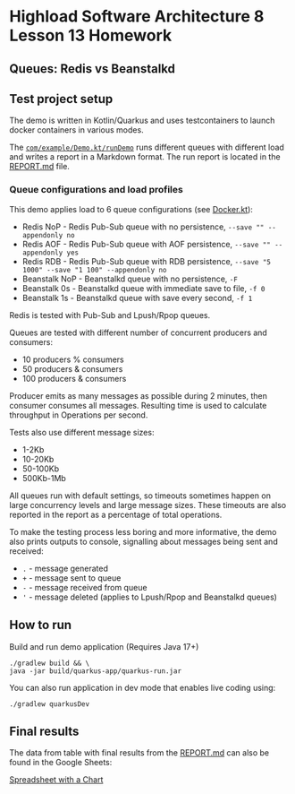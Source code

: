 # Highload Software Architecture 8 Lesson 13 Homework

Queues: Redis vs Beanstalkd
---

## Test project setup

The demo is written in Kotlin/Quarkus and uses testcontainers to launch docker containers in various modes.

The [`com/example/Demo.kt/runDemo`](src/main/kotlin/com/example/Demo.kt) runs different queues with different load and writes a report in a Markdown format. The run report is located in the [REPORT.md](reports/REPORT.md) file.

### Queue configurations and load profiles

This demo applies load to 6 queue configurations (see [Docker.kt](src/main/kotlin/com/example/util/Docker.kt)):

* Redis NoP - Redis Pub-Sub queue with no persistence, `--save "" --appendonly no`
* Redis AOF - Redis Pub-Sub queue with AOF persistence, `--save "" --appendonly yes`
* Redis RDB - Redis Pub-Sub queue with RDB persistence, `--save "5 1000" --save "1 100" --appendonly no`
* Beanstalk NoP - Beanstalkd queue with no persistence, `-F`
* Beanstalk 0s - Beanstalkd queue with immediate save to file, `-f 0`
* Beanstalk 1s - Beanstalkd queue with save every second, `-f 1`

Redis is tested with Pub-Sub and Lpush/Rpop queues.

Queues are tested with different number of concurrent producers and consumers:

* 10 producers % consumers
* 50 producers & consumers
* 100 producers & consumers

Producer emits as many messages as possible during 2 minutes, then consumer consumes all messages. Resulting time is used to calculate throughput in Operations per second.

Tests also use different message sizes:

* 1-2Kb
* 10-20Kb
* 50-100Kb
* 500Kb-1Mb

All queues run with default settings, so timeouts sometimes happen on large concurrency levels and large message sizes.
These timeouts are also reported in the report as a percentage of total operations. 

To make the testing process less boring and more informative, the demo also prints outputs to console, signalling about messages being sent and received:

* `.` - message generated
* `+` - message sent to queue
* `-` - message received from queue
* `'` - message deleted (applies to Lpush/Rpop and Beanstalkd queues)

## How to run

Build and run demo application (Requires Java 17+)

```shell script
./gradlew build && \
java -jar build/quarkus-app/quarkus-run.jar
```

You can also run application in dev mode that enables live coding using:

```shell script
./gradlew quarkusDev
```

## Final results

The data from table with final results from the [REPORT.md](reports/REPORT.md) can also be found in the Google Sheets:

[Spreadsheet with a Chart](https://docs.google.com/spreadsheets/d/1mT3EG-kFeN5FziQG_XqK9_QLeJ-c5N3Xx53N8wu4X7s)
